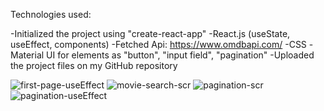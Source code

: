 Technologies used:

-Initialized the project using "create-react-app"
-React.js (useState, useEffect, components)
-Fetched Api: https://www.omdbapi.com/
-CSS
-Material UI for elements as "button", "input field", "pagination"
-Uploaded the project files on my GitHub repository



![first-page-useEffect](https://user-images.githubusercontent.com/78934717/123523168-e1c4d880-d6b9-11eb-87e6-8431cca35983.png)
![movie-search-scr](https://user-images.githubusercontent.com/78934717/123523172-e8535000-d6b9-11eb-854a-0a1db23069b4.png)
![pagination-scr](https://user-images.githubusercontent.com/78934717/123523175-eab5aa00-d6b9-11eb-9343-f9491d91da6f.png)
![pagination-useEffect](https://user-images.githubusercontent.com/78934717/123523177-ec7f6d80-d6b9-11eb-8281-555c8f5eac47.png)
